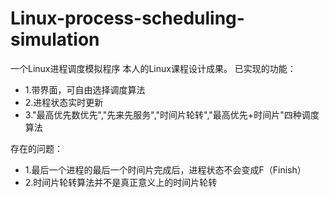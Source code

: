 # Linux-process-scheduling-simulation
一个Linux进程调度模拟程序
本人的Linux课程设计成果。
已实现的功能：
* 1.带界面，可自由选择调度算法
* 2.进程状态实时更新
* 3."最高优先数优先","先来先服务","时间片轮转","最高优先+时间片"四种调度算法

存在的问题：
* 1.最后一个进程的最后一个时间片完成后，进程状态不会变成F（Finish）
* 2.时间片轮转算法并不是真正意义上的时间片轮转
